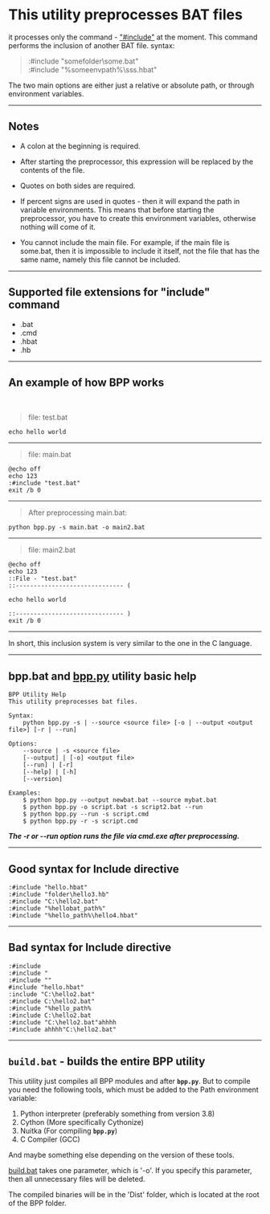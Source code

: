 # This utility preprocesses BAT files

it processes only the command -
["#include"](https://en.wikipedia.org/wiki/Include_directive#C/C++ "Wikipedia: Include directive in C/C++") at the moment.
This command performs the inclusion of another BAT file.
syntax:  
> :#include "somefolder\some.bat"  
> :#include "%someenvpath%\sss.hbat"

The two main options are either just a relative or absolute path, or through environment variables.

---

## Notes

* A colon at the beginning is required.

* After starting the preprocessor, this expression will be replaced by the contents of the file.

* Quotes on both sides are required.

* If percent signs are used in quotes - then it will expand the path in variable environments.
This means that before starting the preprocessor,
you have to create this environment variables,
otherwise nothing will come of it.

* You cannot include the main file.
For example, if the main file is some.bat,
then it is impossible to include it itself, not the file that has the same name, namely this file cannot be included.

---

## Supported file extensions for "include" command

* .bat
* .cmd
* .hbat
* .hb

---

## An example of how BPP works

<br>

> file: test.bat

    echo hello world  

---

> file: main.bat

    @echo off  
    echo 123  
    :#include "test.bat"  
    exit /b 0

---

> After preprocessing main.bat:

    python bpp.py -s main.bat -o main2.bat

---

> file: main2.bat

    @echo off  
    echo 123  
    ::File - "test.bat"  
    ::------------------------------ (  
    
    echo hello world  
    
    ::------------------------------ )  
    exit /b 0  

---

In short, this inclusion system is very similar to the one in the C language.

---

## bpp.bat and [bpp.py](../bpp.py) utility basic help

    BPP Utility Help
    This utility preprocesses bat files.

    Syntax:
        python bpp.py -s | --source <source file> [-o | --output <output file>] [-r | --run]

    Options:
        --source | -s <source file>  
        [--output] | [-o] <output file>  
        [--run] | [-r]  
        [--help] | [-h]  
        [--version]  

    Examples:
        $ python bpp.py --output newbat.bat --source mybat.bat
        $ python bpp.py -o script.bat -s script2.bat --run
        $ python bpp.py --run -s script.cmd
        $ python bpp.py -r -s script.cmd

***The -r or --run option runs the file via cmd.exe after preprocessing.***

---

## Good syntax for Include directive

    :#include "hello.hbat"
    :#include "folder\hello3.hb"
    :#include "C:\hello2.bat"
    :#include "%hellobat_path%"
    :#include "%hello_path%\hello4.hbat"

---

## Bad syntax for Include directive

    :#include
    :#include "
    :#include ""
    #include "hello.hbat"
    :include "C:\hello2.bat"
    :#include C:\hello2.bat"
    :#include "%hello_path%
    :#include C:\hello2.bat
    :#include "C:\hello2.bat"ahhhh
    :#include ahhhh"C:\hello2.bat"

---

## **`build.bat`** - builds the entire BPP utility

This utility just compiles all BPP modules and after **`bpp.py`**.
But to compile you need the following tools, which must be added to the Path environment variable:

1. Python interpreter (preferably something from version 3.8)
2. Cython (More specifically Cythonize)
3. Nuitka (For compiling **`bpp.py`**)
4. C Compiler (GCC)

And maybe something else depending on the version of these tools.

[build.bat](../Scripts/build.bat "File: build.bat") takes one parameter, which is '-o'.
If you specify this parameter, then all unnecessary files will be deleted.

The compiled binaries will be in the 'Dist' folder, which is located at the root of the BPP folder.
